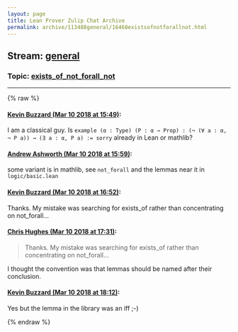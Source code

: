 ```yaml
---
layout: page
title: Lean Prover Zulip Chat Archive 
permalink: archive/113488general/16468existsofnotforallnot.html
---
```


## Stream: [general](index.html)
### Topic: [exists_of_not_forall_not](16468existsofnotforallnot.html)

---


{% raw %}
#### [ Kevin Buzzard (Mar 10 2018 at 15:49)](https://leanprover.zulipchat.com/#narrow/stream/113488-general/topic/exists_of_not_forall_not/near/123536960):
<p>I am a classical guy. Is <code>example (α : Type) (P : α → Prop) : (¬ (∀ a : α, ¬ P a)) → (∃ a : α, P a) := sorry</code> already in Lean or mathlib?</p>

#### [ Andrew Ashworth (Mar 10 2018 at 15:59)](https://leanprover.zulipchat.com/#narrow/stream/113488-general/topic/exists_of_not_forall_not/near/123537206):
<p>some variant is in mathlib, see <code>not_forall</code> and the lemmas near it in <code>logic/basic.lean</code></p>

#### [ Kevin Buzzard (Mar 10 2018 at 16:52)](https://leanprover.zulipchat.com/#narrow/stream/113488-general/topic/exists_of_not_forall_not/near/123538465):
<p>Thanks. My mistake was searching for exists_of rather than concentrating on not_forall...</p>

#### [ Chris Hughes (Mar 10 2018 at 17:31)](https://leanprover.zulipchat.com/#narrow/stream/113488-general/topic/exists_of_not_forall_not/near/123539394):
<blockquote>
<p>Thanks. My mistake was searching for exists_of rather than concentrating on not_forall...</p>
</blockquote>
<p>I thought the convention was that lemmas should be named after their conclusion.</p>

#### [ Kevin Buzzard (Mar 10 2018 at 18:12)](https://leanprover.zulipchat.com/#narrow/stream/113488-general/topic/exists_of_not_forall_not/near/123540476):
<p>Yes but the lemma in the library was an iff ;-)</p>


{% endraw %}

